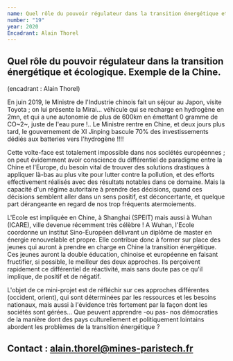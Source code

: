 ```yaml
---
name: Quel rôle du pouvoir régulateur dans la transition énergétique et écologique. Exemple de la Chine.
number: "19"
year: 2020
Encadrant: Alain Thorel
---
```

## Quel rôle du pouvoir régulateur dans la transition énergétique et écologique. Exemple de la Chine.

(encadrant : Alain Thorel)

En juin 2019, le Ministre de l\'Industrie chinois fait un séjour au
Japon, visite Toyota ; on lui présente la Mirai\... véhicule qui se
recharge en hydrogène en 2mn, et qui a une autonomie de plus de 600km en
émettant 0 gramme de CO~2~, juste de l\'eau pure !.. Le Ministre rentre
en Chine, et deux jours plus tard, le gouvernement de XI Jinping bascule
70% des investissements dédiés aux batteries vers l\'hydrogène !!!!

Cette volte-face est totalement impossible dans nos sociétés européennes
; on peut évidemment avoir conscience du différentiel de paradigme entre
la Chine et l\'Europe, du besoin vital de trouver des solutions
drastiques à appliquer là-bas au plus vite pour lutter contre la
pollution, et des efforts effectivement réalisés avec des résultats
notables dans ce domaine. Mais la capacité d\'un régime autoritaire à
prendre des décisions, quand ces décisions semblent aller dans un sens
positif, est déconcertante, et quelque part dérangeante en regard de nos
trop fréquents atermoiements.

L\'Ecole est impliquée en Chine, à Shanghai (SPEIT) mais aussi à Wuhan
(ICARE), ville devenue récemment très célèbre ! A Wuhan, l\'Ecole
coordonne un institut Sino-Européen délivrant un diplôme de master en
énergie renouvelable et propre. Elle contribue donc à former sur place
des jeunes qui auront à prendre en charge en Chine la transition
énergétique. Ces jeunes auront la double éducation, chinoise et
européenne en faisant fructifier, si possible, le meilleur des deux
approches. Ils perçoivent rapidement ce différentiel de réactivité, mais
sans doute pas ce qu\'il implique, de positif et de négatif.

L\'objet de ce mini-projet est de réfléchir sur ces approches
différentes (occident, orient), qui sont déterminées par les ressources
et les besoins nationaux, mais aussi à l\'évidence très fortement par la
façon dont les sociétés sont gérées\... Que peuvent apprendre -ou pas-
nos démocraties de la manière dont des pays culturellement et
politiquement lointains abordent les problèmes de la transition
énergétique ?

## Contact : alain.thorel@mines-paristech.fr
